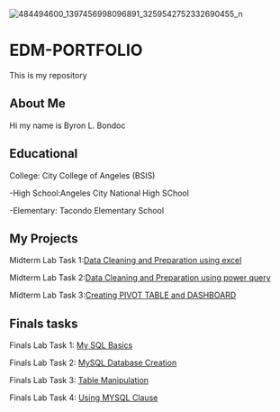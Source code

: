 ![484494600_1397456998096891_3259542752332690455_n](https://github.com/user-attachments/assets/97e44fef-42ed-499d-8673-5a1ac853cbda)

# EDM-PORTFOLIO
This is my repository

## About Me
Hi my name is Byron L. Bondoc

## Educational
College: City College of Angeles (BSIS)

-High School:Angeles City National High SChool

-Elementary: Tacondo Elementary School

## My Projects
Midterm Lab Task 1:[Data Cleaning and Preparation using excel](https://github.com/byronpogi/EDM-PORTFOLIO/blob/main/Midterm%20Lab%20Task%201/task1.md)

Midterm Lab Task 2:[Data Cleaning and Preparation using power query](https://github.com/byronpogi/EDM-PORTFOLIO/blob/main/Midterm%20Lab%20Task%202/task2.md)

Midterm Lab Task 3:[Creating PIVOT TABLE and DASHBOARD](https://github.com/byronpogi/EDM-PORTFOLIO/blob/main/Midterm%20Lab%20Task%203/readme.md)

## Finals tasks
Finals Lab Task 1: [My SQL Basics](https://byronpogi.github.io/Finals-Lab-task-1/)

Finals Lab Task 2: [MySQL Database Creation](https://byronpogi.github.io/Finals-Lab-Task-2/)

Finals Lab Task 3: [Table Manipulation](https://byronpogi.github.io/Finals-Lab-Task-3/)

Finals Lab Task 4: [Using MYSQL Clause](https://byronpogi.github.io/Final-Lab-Task-3.1/)


